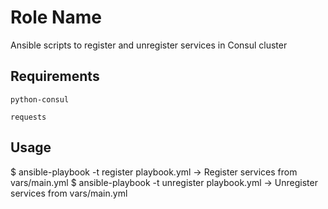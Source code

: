 Role Name
=========

Ansible scripts to register and unregister services in Consul cluster

Requirements
------------

    python-consul

    requests

Usage
----------------

$ ansible-playbook -t register playbook.yml -> Register services from vars/main.yml
$ ansible-playbook -t unregister playbook.yml -> Unregister services from vars/main.yml
